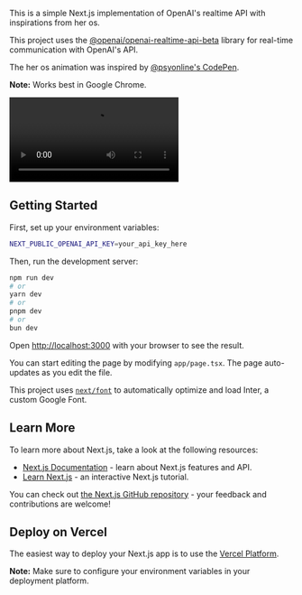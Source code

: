 This is a simple Next.js implementation of OpenAI's realtime API with inspirations from her os.

This project uses the [@openai/openai-realtime-api-beta](https://github.com/openai/openai-realtime-api-beta) library for real-time communication with OpenAI's API.

The her os animation was inspired by [@psyonline's CodePen](https://codepen.io/psyonline/pen/yayYWg).

**Note:** Works best in Google Chrome.

![AI Assistant Demo](./public/realtime-video.mp4)

## Getting Started

First, set up your environment variables:

```bash
NEXT_PUBLIC_OPENAI_API_KEY=your_api_key_here
```

Then, run the development server:

```bash
npm run dev
# or
yarn dev
# or
pnpm dev
# or
bun dev
```

Open [http://localhost:3000](http://localhost:3000) with your browser to see the result.

You can start editing the page by modifying `app/page.tsx`. The page auto-updates as you edit the file.

This project uses [`next/font`](https://nextjs.org/docs/basic-features/font-optimization) to automatically optimize and load Inter, a custom Google Font.

## Learn More

To learn more about Next.js, take a look at the following resources:

- [Next.js Documentation](https://nextjs.org/docs) - learn about Next.js features and API.
- [Learn Next.js](https://nextjs.org/learn) - an interactive Next.js tutorial.

You can check out [the Next.js GitHub repository](https://github.com/vercel/next.js/) - your feedback and contributions are welcome!

## Deploy on Vercel

The easiest way to deploy your Next.js app is to use the [Vercel Platform](https://vercel.com/new).

**Note:** Make sure to configure your environment variables in your deployment platform.
